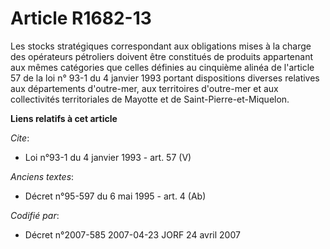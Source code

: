 # Article R1682-13

Les stocks stratégiques correspondant aux obligations mises à la charge des opérateurs pétroliers doivent être constitués de
produits appartenant aux mêmes catégories que celles définies au cinquième alinéa de l'article 57 de la loi n° 93-1 du 4
janvier 1993 portant dispositions diverses relatives aux départements d'outre-mer, aux territoires d'outre-mer et aux
collectivités territoriales de Mayotte et de Saint-Pierre-et-Miquelon.

**Liens relatifs à cet article**

_Cite_:

  - Loi n°93-1 du 4 janvier 1993 - art. 57 (V)

_Anciens textes_:

  - Décret n°95-597 du 6 mai 1995 - art. 4 (Ab)

_Codifié par_:

  - Décret n°2007-585 2007-04-23 JORF 24 avril 2007
